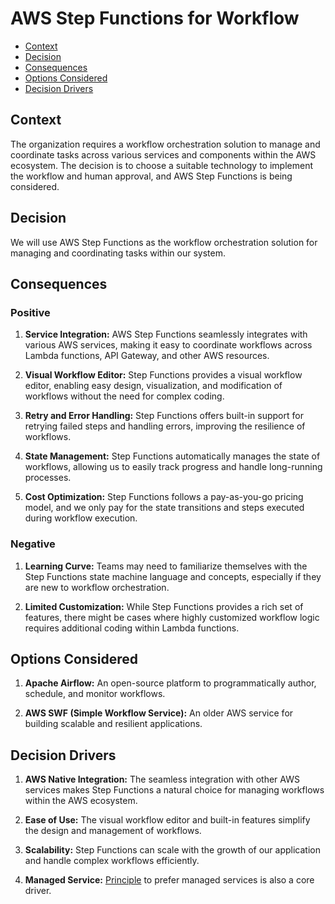 # AWS Step Functions for Workflow

<!-- TOC -->

- [Context](#context)
- [Decision](#decision)
- [Consequences](#consequences)
- [Options Considered](#options-considered)
- [Decision Drivers](#decision-drivers)

<!-- /TOC -->

## Context
The organization requires a workflow orchestration solution to manage and coordinate tasks across various services and components within the AWS ecosystem. The decision is to choose a suitable technology to implement the workflow and human approval, and AWS Step Functions is being considered.

## Decision
We will use AWS Step Functions as the workflow orchestration solution for managing and coordinating tasks within our system.

## Consequences

### Positive

1. **Service Integration:** AWS Step Functions seamlessly integrates with various AWS services, making it easy to coordinate workflows across Lambda functions, API Gateway, and other AWS resources.

2. **Visual Workflow Editor:** Step Functions provides a visual workflow editor, enabling easy design, visualization, and modification of workflows without the need for complex coding.

3. **Retry and Error Handling:** Step Functions offers built-in support for retrying failed steps and handling errors, improving the resilience of workflows.

4. **State Management:** Step Functions automatically manages the state of workflows, allowing us to easily track progress and handle long-running processes.

5. **Cost Optimization:** Step Functions follows a pay-as-you-go pricing model, and we only pay for the state transitions and steps executed during workflow execution.

### Negative

1. **Learning Curve:** Teams may need to familiarize themselves with the Step Functions state machine language and concepts, especially if they are new to workflow orchestration.

2. **Limited Customization:** While Step Functions provides a rich set of features, there might be cases where highly customized workflow logic requires additional coding within Lambda functions.

## Options Considered
1. **Apache Airflow:** An open-source platform to programmatically author, schedule, and monitor workflows.

2. **AWS SWF (Simple Workflow Service):** An older AWS service for building scalable and resilient applications.

## Decision Drivers

1. **AWS Native Integration:** The seamless integration with other AWS services makes Step Functions a natural choice for managing workflows within the AWS ecosystem.

2. **Ease of Use:** The visual workflow editor and built-in features simplify the design and management of workflows.

3. **Scalability:** Step Functions can scale with the growth of our application and handle complex workflows efficiently.

4. **Managed Service:** [Principle](/principles/architectural-principles.md#favor-managed-services) to prefer managed services is also a core driver.


